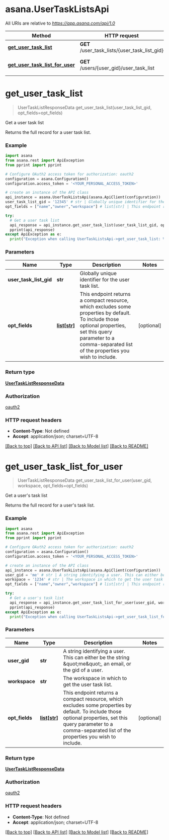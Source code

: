 # asana.UserTaskListsApi

All URIs are relative to *https://app.asana.com/api/1.0*

Method | HTTP request | Description
------------- | ------------- | -------------
[**get_user_task_list**](UserTaskListsApi.md#get_user_task_list) | **GET** /user_task_lists/{user_task_list_gid} | Get a user task list
[**get_user_task_list_for_user**](UserTaskListsApi.md#get_user_task_list_for_user) | **GET** /users/{user_gid}/user_task_list | Get a user&#x27;s task list

# **get_user_task_list**
> UserTaskListResponseData get_user_task_list(user_task_list_gid, opt_fields=opt_fields)

Get a user task list

Returns the full record for a user task list.

### Example
```python
import asana
from asana.rest import ApiException
from pprint import pprint

# Configure OAuth2 access token for authorization: oauth2
configuration = asana.Configuration()
configuration.access_token = '<YOUR_PERSONAL_ACCESS_TOKEN>'

# create an instance of the API class
api_instance = asana.UserTaskListsApi(asana.ApiClient(configuration))
user_task_list_gid = '12345' # str | Globally unique identifier for the user task list.
opt_fields = ["name","owner","workspace"] # list[str] | This endpoint returns a compact resource, which excludes some properties by default. To include those optional properties, set this query parameter to a comma-separated list of the properties you wish to include. (optional)

try:
  # Get a user task list
  api_response = api_instance.get_user_task_list(user_task_list_gid, opt_fields=opt_fields)
  pprint(api_response)
except ApiException as e:
  print("Exception when calling UserTaskListsApi->get_user_task_list: %s\n" % e)
```

### Parameters

Name | Type | Description  | Notes
------------- | ------------- | ------------- | -------------
 **user_task_list_gid** | **str**| Globally unique identifier for the user task list. | 
 **opt_fields** | [**list[str]**](str.md)| This endpoint returns a compact resource, which excludes some properties by default. To include those optional properties, set this query parameter to a comma-separated list of the properties you wish to include. | [optional] 

### Return type

[**UserTaskListResponseData**](UserTaskListResponseData.md)

### Authorization

[oauth2](../README.md#oauth2)

### HTTP request headers

 - **Content-Type**: Not defined
 - **Accept**: application/json; charset=UTF-8

[[Back to top]](#) [[Back to API list]](../README.md#documentation-for-api-endpoints) [[Back to Model list]](../README.md#documentation-for-models) [[Back to README]](../README.md)

# **get_user_task_list_for_user**
> UserTaskListResponseData get_user_task_list_for_user(user_gid, workspace, opt_fields=opt_fields)

Get a user's task list

Returns the full record for a user's task list.

### Example
```python
import asana
from asana.rest import ApiException
from pprint import pprint

# Configure OAuth2 access token for authorization: oauth2
configuration = asana.Configuration()
configuration.access_token = '<YOUR_PERSONAL_ACCESS_TOKEN>'

# create an instance of the API class
api_instance = asana.UserTaskListsApi(asana.ApiClient(configuration))
user_gid = 'me' # str | A string identifying a user. This can either be the string \"me\", an email, or the gid of a user.
workspace = '1234' # str | The workspace in which to get the user task list.
opt_fields = ["name","owner","workspace"] # list[str] | This endpoint returns a compact resource, which excludes some properties by default. To include those optional properties, set this query parameter to a comma-separated list of the properties you wish to include. (optional)

try:
  # Get a user's task list
  api_response = api_instance.get_user_task_list_for_user(user_gid, workspace, opt_fields=opt_fields)
  pprint(api_response)
except ApiException as e:
  print("Exception when calling UserTaskListsApi->get_user_task_list_for_user: %s\n" % e)
```

### Parameters

Name | Type | Description  | Notes
------------- | ------------- | ------------- | -------------
 **user_gid** | **str**| A string identifying a user. This can either be the string \&quot;me\&quot;, an email, or the gid of a user. | 
 **workspace** | **str**| The workspace in which to get the user task list. | 
 **opt_fields** | [**list[str]**](str.md)| This endpoint returns a compact resource, which excludes some properties by default. To include those optional properties, set this query parameter to a comma-separated list of the properties you wish to include. | [optional] 

### Return type

[**UserTaskListResponseData**](UserTaskListResponseData.md)

### Authorization

[oauth2](../README.md#oauth2)

### HTTP request headers

 - **Content-Type**: Not defined
 - **Accept**: application/json; charset=UTF-8

[[Back to top]](#) [[Back to API list]](../README.md#documentation-for-api-endpoints) [[Back to Model list]](../README.md#documentation-for-models) [[Back to README]](../README.md)

